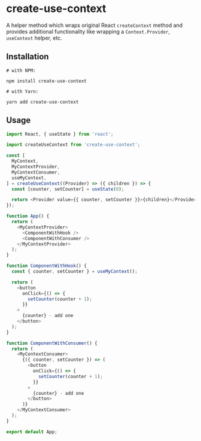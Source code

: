 # create-use-context

A helper method which wraps original React `createContext` method and provides additional functionality like wrapping a `Context.Provider`, `useContext` helper, etc.

## Installation

```
# with NPM:

npm install create-use-context

# with Yarn:

yarn add create-use-context
```

## Usage

```javascript
import React, { useState } from 'react';

import createUseContext from 'create-use-context';

const [
  MyContext,
  MyContextProvider,
  MyContextConsumer,
  useMyContext,
] = createUseContext((Provider) => ({ children }) => {
  const [counter, setCounter] = useState(0);

  return <Provider value={{ counter, setCounter }}>{children}</Provider>;
});

function App() {
  return (
    <MyContextProvider>
      <ComponentWithHook />
      <ComponentWithConsumer />
    </MyContextProvider>
  );
}

function ComponentWithHook() {
  const { counter, setCounter } = useMyContext();

  return (
    <button
      onClick={() => {
        setCounter(counter + 1);
      }}
    >
      {counter} - add one
    </button>
  );
}

function ComponentWithConsumer() {
  return (
    <MyContextConsumer>
      {({ counter, setCounter }) => (
        <button
          onClick={() => {
            setCounter(counter + 1);
          }}
        >
          {counter} - add one
        </button>
      )}
    </MyContextConsumer>
  );
}

export default App;
```
